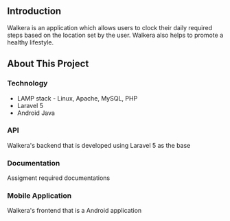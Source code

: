 ## Introduction
Walkera is an application which allows users to clock their daily
required steps based on the location set by the user. Walkera also helps to promote a healthy
lifestyle.

## About This Project
### Technology 
* LAMP stack - Linux, Apache, MySQL, PHP
* Laravel 5
* Android Java

### API
Walkera's backend that is developed using Laravel 5 as the base

### Documentation
Assigment required documentations

### Mobile Application
Walkera's frontend that is a Android application